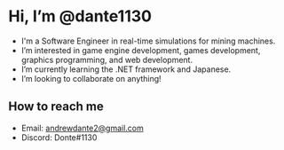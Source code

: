 # Hi, I’m @dante1130

- I'm a Software Engineer in real-time simulations for mining machines.
- I’m interested in game engine development, games development, graphics programming, and web development.
- I’m currently learning the .NET framework and Japanese.
- I’m looking to collaborate on anything!

## How to reach me

- Email: andrewdante2@gmail.com
- Discord: Donte#1130

<!---
dante1130/dante1130 is a ✨ special ✨ repository because its `README.md` (this file) appears on your GitHub profile.
You can click the Preview link to take a look at your changes.
--->
